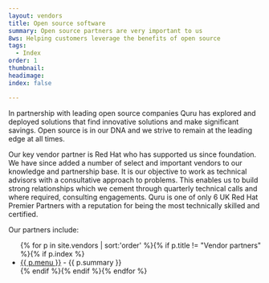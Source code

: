 ```yaml
---
layout: vendors
title: Open source software
summary: Open source partners are very important to us
8ws: Helping customers leverage the benefits of open source
tags:
  - Index
order: 1
thumbnail:
headimage:
index: false

---
```


In partnership with leading open source companies Quru has explored and deployed solutions that find innovative solutions and make significant savings.  Open source is in our DNA and we strive to remain at the leading edge at all times.

Our key vendor partner is Red Hat who has supported us since foundation. We have since added a number of select and important vendors to our knowledge and partnership base. It is our objective to work as technical advisors with a consultative approach to problems.  This enables us to build strong relationships which we cement through quarterly technical calls and where required, consulting engagements. Quru is one of only 6 UK Red Hat Premier Partners with a reputation for being the most technically skilled and certified.


Our partners include:

<ul>
{% for p in site.vendors | sort:'order' %}{% if p.title != "Vendor partners" %}{% if p.index %}<li><a href='{{ p.url }}'>{{ p.menu }}</a> - {{ p.summary }}</li>{% endif %}{% endif %}{% endfor %}
</ul>
